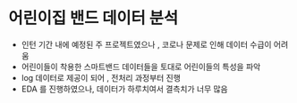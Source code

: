 # 어린이집 밴드 데이터 분석
- 인턴 기간 내에 예정된 주 프로젝트였으나 , 코로나 문제로 인해 데이터 수급이 어려움
- 어린이들이 착용한 스마트밴드 데이터들을 토대로 어린이들의 특성을 파악
- log 데이터로 제공이 되어 , 전처리 과정부터 진행
- EDA 를 진행하였으나, 데이터가 하루치여서 결측치가 너무 많음